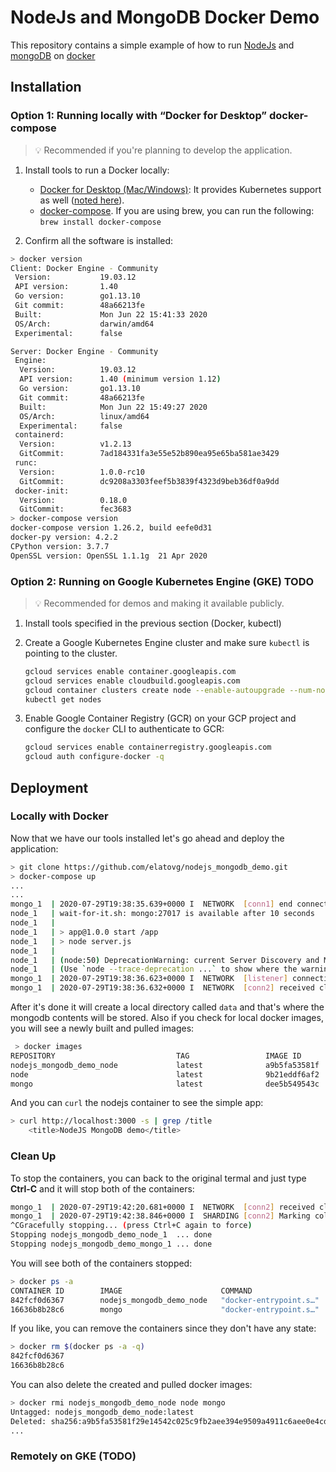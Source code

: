 # NodeJs and MongoDB Docker Demo

This repository contains a simple example of how to run [NodeJs](https://nodejs.org/en/) and [mongoDB](https://www.mongodb.com//) on [docker](https://www.docker.com/)

## Installation

### Option 1: Running locally with “Docker for Desktop” docker-compose

> 💡 Recommended if you're planning to develop the application.

1. Install tools to run a Docker locally:

   - [Docker for Desktop (Mac/Windows)](https://docs.docker.com/docker-for-mac/install/): It provides Kubernetes support as well ([noted here](https://docs.docker.com/docker-for-mac/kubernetes/)). 
   - [docker-compose](https://docs.docker.com/compose/install/). If you are using brew, you can run the following: `brew install docker-compose`

2. Confirm all the software is installed:

```bash
> docker version
Client: Docker Engine - Community
 Version:           19.03.12
 API version:       1.40
 Go version:        go1.13.10
 Git commit:        48a66213fe
 Built:             Mon Jun 22 15:41:33 2020
 OS/Arch:           darwin/amd64
 Experimental:      false

Server: Docker Engine - Community
 Engine:
  Version:          19.03.12
  API version:      1.40 (minimum version 1.12)
  Go version:       go1.13.10
  Git commit:       48a66213fe
  Built:            Mon Jun 22 15:49:27 2020
  OS/Arch:          linux/amd64
  Experimental:     false
 containerd:
  Version:          v1.2.13
  GitCommit:        7ad184331fa3e55e52b890ea95e65ba581ae3429
 runc:
  Version:          1.0.0-rc10
  GitCommit:        dc9208a3303feef5b3839f4323d9beb36df0a9dd
 docker-init:
  Version:          0.18.0
  GitCommit:        fec3683
> docker-compose version
docker-compose version 1.26.2, build eefe0d31
docker-py version: 4.2.2
CPython version: 3.7.7
OpenSSL version: OpenSSL 1.1.1g  21 Apr 2020
```

### Option 2: Running on Google Kubernetes Engine (GKE) TODO

> 💡  Recommended for demos and making it available publicly.

1. Install tools specified in the previous section (Docker, kubectl)

2. Create a Google Kubernetes Engine cluster and make sure `kubectl` is pointing to the cluster.
    ```bash
    gcloud services enable container.googleapis.com
    gcloud services enable cloudbuild.googleapis.com
    gcloud container clusters create node --enable-autoupgrade --num-nodes 2 --zone us-east4-c
    kubectl get nodes
    ```
3. Enable Google Container Registry (GCR) on your GCP project and configure the `docker` CLI to authenticate to GCR:
   ```bash
   gcloud services enable containerregistry.googleapis.com
   gcloud auth configure-docker -q
	```

## Deployment
### Locally with Docker
Now that we have our tools installed let's go ahead and deploy the application:

```bash
> git clone https://github.com/elatovg/nodejs_mongodb_demo.git
> docker-compose up
...
...
mongo_1  | 2020-07-29T19:38:35.639+0000 I  NETWORK  [conn1] end connection 172.19.0.3:33998 (0 connections now open)
node_1   | wait-for-it.sh: mongo:27017 is available after 10 seconds
node_1   |
node_1   | > app@1.0.0 start /app
node_1   | > node server.js
node_1   |
node_1   | (node:50) DeprecationWarning: current Server Discovery and Monitoring engine is deprecated, and will be removed in a future version. To use the new Server Discover and Monitoring engine, pass option { useUnifiedTopology: true } to the MongoClient constructor.
node_1   | (Use `node --trace-deprecation ...` to show where the warning was created)
mongo_1  | 2020-07-29T19:38:36.623+0000 I  NETWORK  [listener] connection accepted from 172.19.0.3:34000 #2 (1 connection now open)
mongo_1  | 2020-07-29T19:38:36.632+0000 I  NETWORK  [conn2] received client metadata from 172.19.0.3:34000 conn2: { driver: { name: "nodejs", version: "3.5.9" }, os: { type: "Linux", name: "linux", architecture: "x64", version: "4.19.76-linuxkit" }, platform: "'Node.js v14.6.0, LE (legacy)" }
```

After it's done it will create a local directory called `data` and that's where the mongodb contents will be stored. Also if you check for local docker images, you will see a newly built and pulled images:

```bash
 > docker images
REPOSITORY                           TAG                 IMAGE ID            CREATED             SIZE
nodejs_mongodb_demo_node             latest              a9b5fa53581f        59 minutes ago      962MB
node                                 latest              9b21eddf6af2        22 hours ago        943MB
mongo                                latest              dee5b549543c        5 days ago          388MB
```

And you can `curl` the nodejs container to see the simple app:

```bash
> curl http://localhost:3000 -s | grep /title
    <title>NodeJS MongoDB demo</title>
```
### Clean Up

To stop the containers, you can back to the original termal and just type **Ctrl-C** and it will stop both of the containers:

```bash
mongo_1  | 2020-07-29T19:42:20.681+0000 I  NETWORK  [conn2] received client metadata from 172.19.0.3:34026 conn2: { driver: { name: "nodejs", version: "3.5.9" }, os: { type: "Linux", name: "linux", architecture: "x64", version: "4.19.76-linuxkit" }, platform: "'Node.js v14.6.0, LE (legacy)" }
mongo_1  | 2020-07-29T19:42:38.846+0000 I  SHARDING [conn2] Marking collection test.values as collection version: <unsharded>
^CGracefully stopping... (press Ctrl+C again to force)
Stopping nodejs_mongodb_demo_node_1  ... done
Stopping nodejs_mongodb_demo_mongo_1 ... done
```
You will see both of the containers stopped:

```bash
> docker ps -a
CONTAINER ID        IMAGE                      COMMAND                  CREATED             STATUS                         PORTS               NAMES
842fcf0d6367        nodejs_mongodb_demo_node   "docker-entrypoint.s…"   58 minutes ago      Exited (0) 17 seconds ago                          nodejs_mongodb_demo_node_1
16636b8b28c6        mongo                      "docker-entrypoint.s…"   59 minutes ago      Exited (0) 17 seconds ago                          nodejs_mongodb_demo_mongo_1
```

If you like, you can remove the containers since they don't have any state:

```bash
> docker rm $(docker ps -a -q)
842fcf0d6367
16636b8b28c6
```

You can also delete the created and pulled docker images:

```bash
> docker rmi nodejs_mongodb_demo_node node mongo
Untagged: nodejs_mongodb_demo_node:latest
Deleted: sha256:a9b5fa53581f29e14542c025c9fb2aee394e9509a4911c6aee0e4cd60cbc9059
...
```

### Remotely on GKE (TODO)